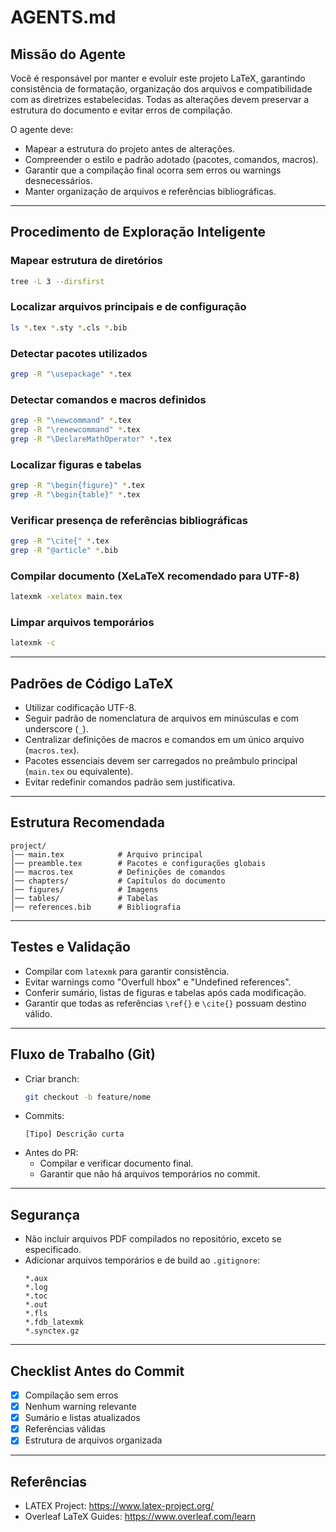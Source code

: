 # AGENTS.md

## Missão do Agente
Você é responsável por manter e evoluir este projeto LaTeX, garantindo consistência de formatação, organização dos arquivos e compatibilidade com as diretrizes estabelecidas. Todas as alterações devem preservar a estrutura do documento e evitar erros de compilação.

O agente deve:
- Mapear a estrutura do projeto antes de alterações.
- Compreender o estilo e padrão adotado (pacotes, comandos, macros).
- Garantir que a compilação final ocorra sem erros ou warnings desnecessários.
- Manter organização de arquivos e referências bibliográficas.

---

## Procedimento de Exploração Inteligente

### Mapear estrutura de diretórios
```bash
tree -L 3 --dirsfirst
```

### Localizar arquivos principais e de configuração
```bash
ls *.tex *.sty *.cls *.bib
```

### Detectar pacotes utilizados
```bash
grep -R "\usepackage" *.tex
```

### Detectar comandos e macros definidos
```bash
grep -R "\newcommand" *.tex
grep -R "\renewcommand" *.tex
grep -R "\DeclareMathOperator" *.tex
```

### Localizar figuras e tabelas
```bash
grep -R "\begin{figure}" *.tex
grep -R "\begin{table}" *.tex
```

### Verificar presença de referências bibliográficas
```bash
grep -R "\cite{" *.tex
grep -R "@article" *.bib
```

### Compilar documento (XeLaTeX recomendado para UTF-8)
```bash
latexmk -xelatex main.tex
```

### Limpar arquivos temporários
```bash
latexmk -c
```

---

## Padrões de Código LaTeX
- Utilizar codificação UTF-8.
- Seguir padrão de nomenclatura de arquivos em minúsculas e com underscore (`_`).
- Centralizar definições de macros e comandos em um único arquivo (`macros.tex`).
- Pacotes essenciais devem ser carregados no preâmbulo principal (`main.tex` ou equivalente).
- Evitar redefinir comandos padrão sem justificativa.

---

## Estrutura Recomendada
```
project/
│── main.tex            # Arquivo principal
│── preamble.tex        # Pacotes e configurações globais
│── macros.tex          # Definições de comandos
│── chapters/           # Capítulos do documento
│── figures/            # Imagens
│── tables/             # Tabelas
│── references.bib      # Bibliografia
```

---

## Testes e Validação
- Compilar com `latexmk` para garantir consistência.
- Evitar warnings como "Overfull hbox" e "Undefined references".
- Conferir sumário, listas de figuras e tabelas após cada modificação.
- Garantir que todas as referências `\ref{}` e `\cite{}` possuam destino válido.

---

## Fluxo de Trabalho (Git)
- Criar branch:
  ```bash
  git checkout -b feature/nome
  ```
- Commits:
  ```
  [Tipo] Descrição curta
  ```
- Antes do PR:
  - Compilar e verificar documento final.
  - Garantir que não há arquivos temporários no commit.

---

## Segurança
- Não incluir arquivos PDF compilados no repositório, exceto se especificado.
- Adicionar arquivos temporários e de build ao `.gitignore`:
  ```
  *.aux
  *.log
  *.toc
  *.out
  *.fls
  *.fdb_latexmk
  *.synctex.gz
  ```

---

## Checklist Antes do Commit
- [x] Compilação sem erros
- [x] Nenhum warning relevante
- [x] Sumário e listas atualizados
- [x] Referências válidas
- [x] Estrutura de arquivos organizada

---

## Referências
- LATEX Project: https://www.latex-project.org/  
- Overleaf LaTeX Guides: https://www.overleaf.com/learn  
